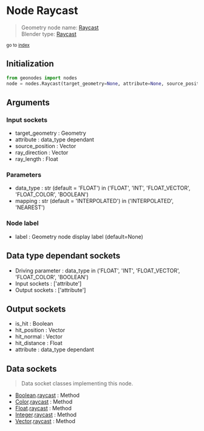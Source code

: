 
# Node Raycast

> Geometry node name: [Raycast](https://docs.blender.org/manual/en/latest/modeling/geometry_nodes/geometry/raycast.html)<br>
  Blender type: [Raycast](https://docs.blender.org/api/current/bpy.types.GeometryNodeRaycast.html)
  
<sub>go to [index](/docs/index.md)</sub>

Initialization
--------------

```python
from geonodes import nodes
node = nodes.Raycast(target_geometry=None, attribute=None, source_position=None, ray_direction=None, ray_length=None, data_type='FLOAT', mapping='INTERPOLATED', label=None)
```



## Arguments


### Input sockets

- target_geometry : Geometry
- attribute : data_type dependant
- source_position : Vector
- ray_direction : Vector
- ray_length : Float

### Parameters

- data_type : str (default = 'FLOAT') in ('FLOAT', 'INT', 'FLOAT_VECTOR', 'FLOAT_COLOR', 'BOOLEAN')
- mapping : str (default = 'INTERPOLATED') in ('INTERPOLATED', 'NEAREST')

### Node label

- label : Geometry node display label (default=None)

## Data type dependant sockets

- Driving parameter : data_type in ('FLOAT', 'INT', 'FLOAT_VECTOR', 'FLOAT_COLOR', 'BOOLEAN')
- Input sockets  : ['attribute']
- Output sockets : ['attribute']   
  
  

## Output sockets

- is_hit : Boolean
- hit_position : Vector
- hit_normal : Vector
- hit_distance : Float
- attribute : data_type dependant

## Data sockets

> Data socket classes implementing this node.
  
  
- [Boolean](/docs/sockets/Boolean.md).[raycast](/docs/sockets/Boolean.md#raycast) : Method
- [Color](/docs/sockets/Color.md).[raycast](/docs/sockets/Color.md#raycast) : Method
- [Float](/docs/sockets/Float.md).[raycast](/docs/sockets/Float.md#raycast) : Method
- [Integer](/docs/sockets/Integer.md).[raycast](/docs/sockets/Integer.md#raycast) : Method
- [Vector](/docs/sockets/Vector.md).[raycast](/docs/sockets/Vector.md#raycast) : Method
  
